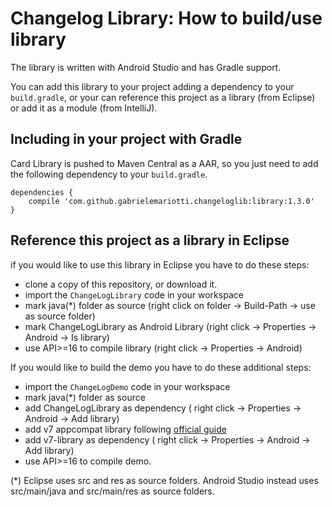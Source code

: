 # Changelog Library: How to build/use library

The library is written with Android Studio and has Gradle support.

You can add this library to your project adding a dependency to your `build.gradle`, or your can reference this project as a library (from Eclipse) or add it as a module (from IntelliJ).


## Including in your project with Gradle

Card Library is pushed to Maven Central as a AAR, so you just need to add the following dependency to your `build.gradle`.

    dependencies {
        compile 'com.github.gabrielemariotti.changeloglib:library:1.3.0'
    }


## Reference this project as a library in Eclipse

if you would like to use this library in Eclipse you have to do these steps:

- clone a copy of this repository, or download it.
- import the `ChangeLogLibrary` code in your workspace
- mark java(*) folder as source (right click on folder -> Build-Path -> use as source folder)
- mark ChangeLogLibrary as Android Library (right click -> Properties -> Android -> Is library)
- use API>=16 to compile library (right click -> Properties -> Android)


If you would like to build the demo you have to do these additional steps:

- import the `ChangeLogDemo` code in your workspace
- mark java(*) folder as source
- add ChangeLogLibrary as dependency ( right click -> Properties -> Android -> Add library)
- add v7 appcompat library following [official guide](http://developer.android.com/tools/support-library/setup.html#libs-with-res)
- add v7-library as dependency ( right click -> Properties -> Android -> Add library)
- use API>=16 to compile demo.


(*) Eclipse uses src and res as source folders.
Android Studio instead uses src/main/java and src/main/res as source folders.

